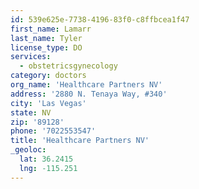 ```yaml
---
id: 539e625e-7738-4196-83f0-c8ffbcea1f47
first_name: Lamarr
last_name: Tyler
license_type: DO
services:
  - obstetricsgynecology
category: doctors
org_name: 'Healthcare Partners NV'
address: '2880 N. Tenaya Way, #340'
city: 'Las Vegas'
state: NV
zip: '89128'
phone: '7022553547'
title: 'Healthcare Partners NV'
_geoloc:
  lat: 36.2415
  lng: -115.251
---
```

